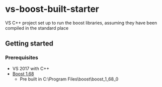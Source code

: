# vs-boost-built-starter
VS C++ project set up to run the boost libraries, assuming they have been compiled in the standard place

## Getting started

### Prerequisites
* VS 2017 with C++
* [Boost 1.68](https://www.boost.org/doc/libs/1_68_0/more/getting_started/windows.html) 
    * Pre built in C:\Program Files\boost\boost_1_68_0 
